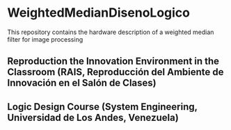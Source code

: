 # WeightedMedianDisenoLogico

This repository contains the hardware description of a weighted median filter for image processing

## Reproduction the Innovation Environment in the Classroom (RAIS, Reproducción del Ambiente de Innovación en el Salón de Clases)

## Logic Design Course (System Engineering, Universidad de Los Andes, Venezuela)
